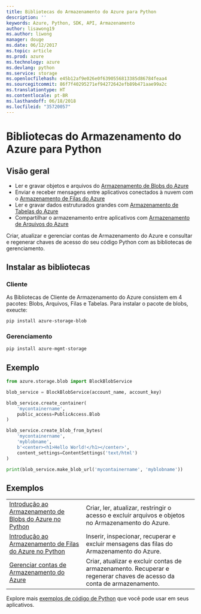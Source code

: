 ```yaml
---
title: Bibliotecas do Armazenamento do Azure para Python
description: ''
keywords: Azure, Python, SDK, API, Armazenamento
author: lisawong19
ms.author: liwong
manager: douge
ms.date: 06/12/2017
ms.topic: article
ms.prod: azure
ms.technology: azure
ms.devlang: python
ms.service: storage
ms.openlocfilehash: e45b12af9e026e0f6390556813385d86784feaa4
ms.sourcegitcommit: 86f7f40295271ef94272642efb89b471aae99a2c
ms.translationtype: HT
ms.contentlocale: pt-BR
ms.lasthandoff: 06/18/2018
ms.locfileid: "35720057"
---
```

# <a name="azure-storage-libraries-for-python"></a>Bibliotecas do Armazenamento do Azure para Python

## <a name="overview"></a>Visão geral
- Ler e gravar objetos e arquivos do [Armazenamento de Blobs do Azure](https://docs.microsoft.com/en-us/azure/storage/storage-python-how-to-use-blob-storage)
- Enviar e receber mensagens entre aplicativos conectados à nuvem com o [Armazenamento de Filas do Azure](https://docs.microsoft.com/azure/storage/storage-python-how-to-use-queue-storage)
- Ler e gravar dados estruturados grandes com [Armazenamento de Tabelas do Azure](https://docs.microsoft.com/azure/storage/storage-python-how-to-use-table-storage) 
- Compartilhar o armazenamento entre aplicativos com [Armazenamento de Arquivos do Azure](https://docs.microsoft.com/azure/storage/storage-python-how-to-use-file-storage)

Criar, atualizar e gerenciar contas de Armazenamento do Azure e consultar e regenerar chaves de acesso do seu código Python com as bibliotecas de gerenciamento.

## <a name="install-the-libraries"></a>Instalar as bibliotecas

### <a name="client"></a>Cliente

As Bibliotecas de Cliente de Armazenamento do Azure consistem em 4 pacotes: Blobs, Arquivos, Filas e Tabelas. Para instalar o pacote de blobs, exeucte:

```bash
pip install azure-storage-blob
```

### <a name="management"></a>Gerenciamento

```bash
pip install azure-mgmt-storage
```

## <a name="example"></a>Exemplo
```python
from azure.storage.blob import BlockBlobService

blob_service = BlockBlobService(account_name, account_key)

blob_service.create_container(
    'mycontainername',
    public_access=PublicAccess.Blob
)

blob_service.create_blob_from_bytes(
    'mycontainername',
    'myblobname',
    b'<center><h1>Hello World!</h1></center>',
    content_settings=ContentSettings('text/html')
)

print(blob_service.make_blob_url('mycontainername', 'myblobname'))
```

## <a name="samples"></a>Exemplos

| | |
|--|--|
| [Introdução ao Armazenamento de Blobs do Azure no Python](https://docs.microsoft.com/en-us/azure/storage/blobs/storage-python-how-to-use-blob-storage) | Criar, ler, atualizar, restringir o acesso e excluir arquivos e objetos no Armazenamento do Azure. |
| [Introdução ao Armazenamento de Filas do Azure no Python](https://docs.microsoft.com/en-us/azure/storage/queues/storage-python-how-to-use-queue-storage) | Inserir, inspecionar, recuperar e excluir mensagens das filas do Armazenamento do Azure. | 
| [Gerenciar contas de Armazenamento do Azure](https://azure.microsoft.com/resources/samples/storage-python-manage) | Criar, atualizar e excluir contas de armazenamento. Recuperar e regenerar chaves de acesso da conta de armazenamento.

Explore mais [exemplos de código de Python](https://azure.microsoft.com/resources/samples/?platform=python) que você pode usar em seus aplicativos.

